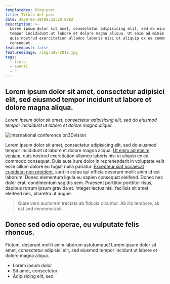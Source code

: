 ```yaml
---
templateKey: blog-post
title: Titolo del post
date: 2020-06-19T09:22:20.898Z
description: >-
  Lorem ipsum dolor sit amet, consectetur adipisicing elit, sed do eiusmod
  tempor incididunt ut labore et dolore magna aliqua. Ut enim ad minim veniam,
  quis nostrud exercitation ullamco laboris nisi ut aliquip ex ea commodo
  consequat.
featuredpost: false
featuredimage: /img/3dv-2018.jpg
tags:
  - fiera
  - eventi
  - ''
---
```

## Lorem ipsum dolor sit amet, consectetur adipisici elit, sed eiusmod tempor incidunt ut labore et dolore magna aliqua.

_Lorem ipsum dolor sit amet, consectetur adipisicing elit, sed do eiusmod tempor incididunt ut labore et dolore magna aliqua._

![international conference on3Dvision](/img/3dv-2018.jpg "international conference on3Dvision")

Lorem ipsum dolor sit amet, consectetur adipisicing elit, sed do eiusmod tempor incididunt ut labore et dolore magna aliqua. [Ut enim ad minim veniam,](http://mircocotugno.com/) quis nostrud exercitation ullamco laboris nisi ut aliquip ex ea commodo consequat. Duis aute irure dolor in reprehenderit in voluptate velit esse cillum dolore eu fugiat nulla pariatur. [Excepteur sint occaecat cupidatat non proident](<link alla pagina>), sunt in culpa qui officia deserunt mollit anim id est laborum. Donec elementum ligula eu sapien consequat eleifend. Donec nec dolor erat, condimentum sagittis sem. Praesent porttitor porttitor risus, dapibus rutrum ipsum gravida et. Integer lectus nisi, facilisis sit amet eleifend nec, pharetra ut augue.

> Quae vero auctorem tractata ab fiducia dicuntur. Ab illo tempore, ab est sed immemorabili.



## Donec sed odio operae, eu vulputate felis rhoncus.

Fictum, deserunt mollit anim laborum astutumque! Lorem ipsum dolor sit amet, consectetur adipisici elit, sed eiusmod tempor incidunt ut labore et dolore magna aliqua.

* Lorem ipsum dolor
* Sit amet, consectetur
* Adipisicing elit, sed

